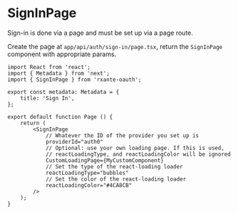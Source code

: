 # SignInPage

Sign-in is done via a page and must be set up via a page route.

Create the page at `app/api/auth/sign-in/page.tsx`, return the `SignInPage` component with appropriate params.

```tsx
import React from 'react';
import { Metadata } from 'next';
import { SignInPage } from 'rxante-oauth';

export const metadata: Metadata = {
    title: 'Sign In',
};

export default function Page () {
    return (
        <SignInPage
            // Whatever the ID of the provider you set up is
            providerId="auth0"
            // Optional: use your own loading page. If this is used,
            // reactLoadingType, and reactLoadingColor will be ignored
            CustomLoadingPage={MyCustomComponent}
            // Set the type of the react-loading loader
            reactLoadingType="bubbles"
            // Set the color of the react-loading loader
            reactLoadingColor="#4CA8CB"
        />
    );
}

```
